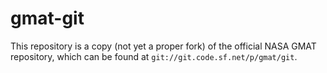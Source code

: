 # gmat-git

This repository is a copy (not yet a proper fork) of the official NASA GMAT repository, which can be found at `git://git.code.sf.net/p/gmat/git`.
